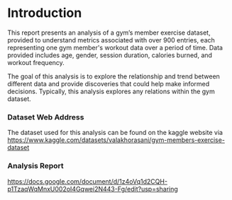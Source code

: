# Introduction
This report presents an analysis of a gym’s member exercise dataset, provided to understand metrics associated with over 900 entries, each representing one gym member's workout data over a period of time. Data provided includes age, gender, session duration, calories burned, and workout frequency.

The goal of this analysis is to explore the relationship and trend between different data and provide discoveries that could help make informed decisions. Typically, this analysis explores any relations within the gym dataset.


### Dataset Web Address
The dataset used for this analysis can be found on the kaggle website via https://www.kaggle.com/datasets/valakhorasani/gym-members-exercise-dataset

### Analysis Report
https://docs.google.com/document/d/1z4oVq1d2CQH-p1TzaqWqMnxU002oI4Gqwei2N443-Fg/edit?usp=sharing
